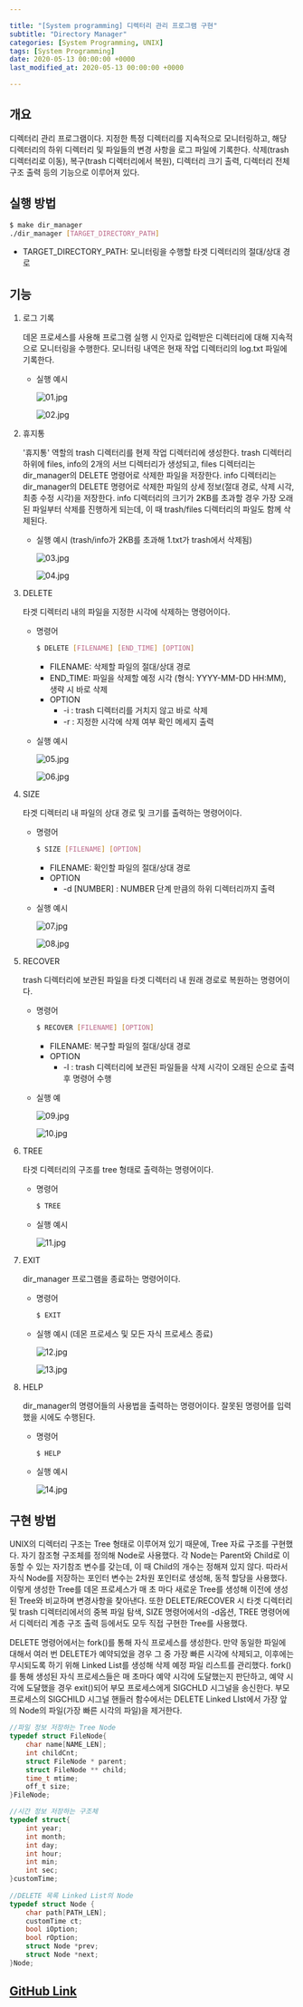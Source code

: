 ```yaml
---

title: "[System programming] 디렉터리 관리 프로그램 구현"
subtitle: "Directory Manager"
categories: [System Programming, UNIX]
tags: [System Programming]
date: 2020-05-13 00:00:00 +0000
last_modified_at: 2020-05-13 00:00:00 +0000

---
```


## 개요

디렉터리 관리 프로그램이다. 지정한 특정 디렉터리를 지속적으로 모니터링하고, 해당 디렉터리의 하위 디렉터리 및 파일들의 변경 사항을 로그 파일에 기록한다. 삭제(trash 디렉터리로 이동), 복구(trash 디렉터리에서 복원), 디렉터리 크기 출력, 디렉터리 전체 구조 출력 등의 기능으로 이루어져 있다.

## 실행 방법

```bash
$ make dir_manager
./dir_manager [TARGET_DIRECTORY_PATH]
```

- TARGET_DIRECTORY_PATH: 모니터링을 수행할 타겟 디렉터리의 절대/상대 경로

## 기능

1. 로그 기록

    데몬 프로세스를 사용해 프로그램 실행 시 인자로 입력받은 디렉터리에 대해 지속적으로 모니터링을 수행한다. 모니터링 내역은 현재 작업 디렉터리의 log.txt 파일에 기록한다.

    - 실행 예시

        ![01.jpg](/assets/images/2020-05-13-Directory-Manager/01.jpg)

        ![02.jpg](/assets/images/2020-05-13-Directory-Manager/02.jpg)

2. 휴지통

    '휴지통' 역할의 trash 디렉터리를 현제 작업 디렉터리에 생성한다. trash 디렉터리 하위에 files, info의 2개의 서브 디렉터리가 생성되고, files 디렉터리는 dir_manager의 DELETE 명령어로 삭제한 파일을 저장한다. info 디렉터리는 dir_manager의 DELETE 명령어로 삭제한 파일의 상세 정보(절대 경로, 삭제 시각, 최종 수정 시각)을 저장한다. info 디렉터리의 크기가 2KB를 초과할 경우 가장 오래된 파일부터 삭제를 진행하게 되는데, 이 때 trash/files 디렉터리의 파일도 함께 삭제된다.

    - 실행 예시 (trash/info가 2KB를 초과해 1.txt가 trash에서 삭제됨)

        ![03.jpg](/assets/images/2020-05-13-Directory-Manager/03.jpg)

        ![04.jpg](/assets/images/2020-05-13-Directory-Manager/04.jpg)

3. DELETE

    타겟 디렉터리 내의 파일을 지정한 시각에 삭제하는 명령어이다.

    - 명령어

        ```bash
        $ DELETE [FILENAME] [END_TIME] [OPTION]
        ```

        - FILENAME: 삭제할 파일의 절대/상대 경로
        - END_TIME: 파일을 삭제할 예정 시각 (형식: YYYY-MM-DD HH:MM), 생략 시 바로 삭제
        - OPTION
            - -i : trash 디렉터리를 거치지 않고 바로 삭제
            - -r : 지정한 시각에 삭제 여부 확인 메세지 출력
    - 실행 예시

        ![05.jpg](/assets/images/2020-05-13-Directory-Manager/05.jpg)

        ![06.jpg](/assets/images/2020-05-13-Directory-Manager/06.jpg)

4. SIZE

    타겟 디렉터리 내 파일의 상대 경로 및 크기를 출력하는 명령어이다.

    - 명령어

        ```bash
        $ SIZE [FILENAME] [OPTION]
        ```

        - FILENAME: 확인할 파일의 절대/상대 경로
        - OPTION
            - -d [NUMBER] : NUMBER 단계 만큼의 하위 디렉터리까지 출력
    - 실행 예시

        ![07.jpg](/assets/images/2020-05-13-Directory-Manager/07.jpg)

        ![08.jpg](/assets/images/2020-05-13-Directory-Manager/08.jpg)

5. RECOVER

    trash 디렉터리에 보관된 파일을 타겟 디렉터리 내 원래 경로로 복원하는 명령어이다.

    - 명령어

        ```bash
        $ RECOVER [FILENAME] [OPTION]
        ```

        - FILENAME: 복구할 파일의 절대/상대 경로
        - OPTION
            - -l : trash 디렉터리에 보관된 파일들을 삭제 시각이 오래된 순으로 출력 후 명령어 수행
    - 실행 예

        ![09.jpg](/assets/images/2020-05-13-Directory-Manager/09.jpg)

        ![10.jpg](/assets/images/2020-05-13-Directory-Manager/10.jpg)

6. TREE

    타겟 디렉터리의 구조를 tree 형태로 출력하는 명령어이다.

    - 명령어

        ```bash
        $ TREE
        ```

    - 실행 예시

        ![11.jpg](/assets/images/2020-05-13-Directory-Manager/11.jpg)

7. EXIT

    dir_manager 프로그램을 종료하는 명령어이다.

    - 명령어

        ```bash
        $ EXIT
        ```

    - 실행 예시 (데몬 프로세스 및 모든 자식 프로세스 종료)

        ![12.jpg](/assets/images/2020-05-13-Directory-Manager/12.jpg)

        ![13.jpg](/assets/images/2020-05-13-Directory-Manager/13.jpg)

8. HELP

    dir_manager의 명령어들의 사용법을 출력하는 명령어이다. 잘못된 명령어를 입력했을 시에도 수행된다.

    - 명령어

        ```bash
        $ HELP
        ```

    - 실행 예시

        ![14.jpg](/assets/images/2020-05-13-Directory-Manager/14.jpg)

## 구현 방법

UNIX의 디렉터리 구조는 Tree 형태로 이루어져 있기 때문에, Tree 자료 구조를 구현했다. 자기 참조형 구조체를 정의해 Node로 사용했다. 각 Node는 Parent와 Child로 이동할 수 있는 자기참조 변수를 갖는데, 이 때 Child의 개수는 정해져 있지 않다. 따라서 자식 Node를 저장하는 포인터 변수는 2차원 포인터로 생성해, 동적 할당을 사용했다. 이렇게 생성한 Tree를 데몬 프로세스가 매 초 마다 새로운 Tree를 생성해 이전에 생성된 Tree와 비교하며 변경사항을 찾아낸다. 또한 DELETE/RECOVER 시 타겟 디렉터리 및 trash 디렉터리에서의 중복 파일 탐색, SIZE 명령어에서의 -d옵션, TREE 명령어에서 디렉터리 계층 구조 출력 등에서도 모두 직접 구현한 Tree를 사용했다.

DELETE 명령어에서는 fork()를 통해 자식 프로세스를 생성한다. 만약 동일한 파일에 대해서 여러 번 DELETE가 예약되었을 경우 그 중 가장 빠른 시각에 삭제되고, 이후에는 무시되도록 하기 위해 Linked List를 생성해 삭제 예정 파일 리스트를 관리했다. fork()를 통해 생성된 자식 프로세스들은 매 초마다 예약 시각에 도달했는지 판단하고, 예약 시각에 도달했을 경우 exit()되어 부모 프로세스에게 SIGCHLD 시그널을 송신한다. 부모 프로세스의 SIGCHILD 시그널 핸들러 함수에서는 DELETE Linked LIst에서 가장 앞의 Node의 파일(가장 빠른 시각의 파일)을 제거한다.

```c
//파일 정보 저장하는 Tree Node
typedef struct FileNode{
    char name[NAME_LEN];
    int childCnt;
    struct FileNode * parent;
    struct FileNode ** child;
    time_t mtime;
    off_t size;
}FileNode;

//시간 정보 저장하는 구조체
typedef struct{
    int year;
    int month;
    int day;
    int hour;
    int min;
    int sec;
}customTime;
 
//DELETE 목록 Linked List의 Node
typedef struct Node {
    char path[PATH_LEN];
    customTime ct;
    bool iOption;
    bool rOption;
    struct Node *prev;
    struct Node *next;
}Node;
```

## [GitHub Link](https://github.com/cpm0722/LSP/tree/master/dir_manager)
